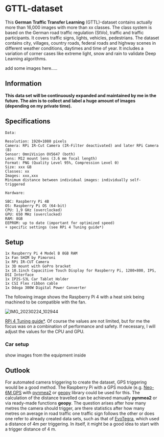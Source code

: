 # GTTL-dataset
This **German Traffic Transfer Learning** (GTTL)-dataset contains actually more than 16,000 images with more than xx classes. The class system is based on the German road traffic regulation (StVo), traffic and traffic participants. It covers traffic signs, lights, vehicles, pedestrians. The dataset contains city, villages, country roads, federal roads and highway scenes in different weather conditions, daytimes and time of year. It includes a variation of corner cases like extreme light, snow and rain to validate Deep Learning algorithms.

add some images here.....

## Information
**This data set will be continuously expanded and maintained by me in the future. The aim is to collect and label a huge amount of images (depending on my private time).**

## Specifications
```
Data:

Resolution: 1920×1080 pixels
Camera: RPi IR-Cut Camera (IR-Filter deactivated) and later RPi Camera (B)
Sensor: OmniVision OV5647 (both)
Lens: M12 mount lens (3.6 mm focal length)
Format: PNG (Quality Level 95%, Compression Level 0)
Size: xxx GB
Classes: xx
Images: xxx,xxx
Minimum distance between individual images: individually self-triggered
```

```
Hardware:

SBC: Raspberry Pi 4B
OS: Raspberry Pi OS (64-bit)
CPU: 1,9 GHz (overclocked)
GPU: 650 MHz (overclocked)
RAM: 8GB
EEPROM: up to date (important for optimized speed)
+ specific settings (see RPi 4 Tuning guide*) 
```




## Setup

```
1x Raspberry Pi 4 Model B 8GB RAM
1x Fan SHIM by Pimoroni
1x RPi IR-CUT Camera
1x 3D mount with GoPro bracket
1x 10.1inch Capacitive Touch Display for Raspberry Pi, 1280×800, IPS, DSI Interface
1x IP2S-S3L Car Tablet Holder 
1x CSI Flex ribbon cable
1x Odoga 300W Digital Power Converter
```

The following image shows the Raspberry Pi 4 with a heat sink being machined to be compatible with the fan.

![IMG_20230224_102944](https://user-images.githubusercontent.com/62354721/221149841-7bf500a8-adde-477b-adfa-16f22ecd0809.jpg)

 [RPi 4 Tuning guide*](https://github.com/Petros626/GTTL-dataset/blob/main/RPi%204%20Tuning%20Guide.pdf). Of course the values are not limited, but for me the focus was on a combination of performance and safety. If necessary, I will adjust the values for the CPU and GPU.
 

 ### Car setup

 show images from the equipment inside
 

## Outlook
For automated camera triggering to create the dataset, GPS triggering would be a good method. The Raspberry Pi with a GPS module (e.g. [Neo-6M GPS](https://www.berrybase.de/fr/u-blox-neo-6m-gps-ttl-empfaenger-inkl.-antenne) with [pynmea2](https://github.com/Knio/pynmea2) or [geopy](https://github.com/geopy/geopy) library could be used for this. The calculation of the distance travelled can be achieved manually **pynmea2** or via ready-made functions **geopy**. 
The question arises after how many metres the camera should trigger, are there statistics after how many metres on average in road traffic one traffic sign follows the other or does one refer to already created data sets, such as that of [EvoTegra](https://www.evotegra.de/datasets), which used a distance of 4m per triggering. In itself, it might be a good idea to start with a trigger distance of 4 m.
